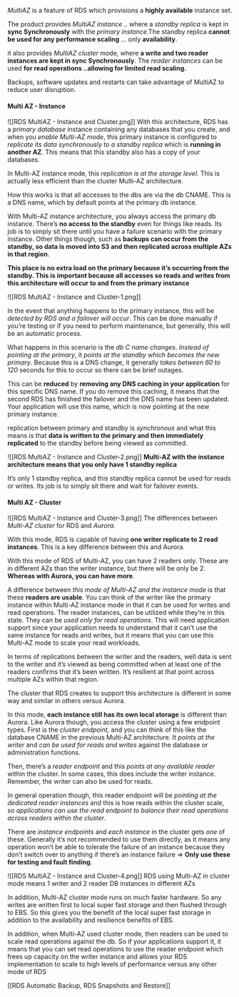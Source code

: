 *MultiAZ* is a feature of RDS which provisions a **highly available** instance set.

The product provides *MultiAZ instance* .. where a *standby replica* is kept in **sync Synchronously** with the *primary instance*.The standby replica **cannot be used for any performance scaling** ... only **availability**.

it also provides *MultiAZ cluster* mode, where **a write and two reader instances are kept in sync Synchronously**. The *reader instances* can be used **for read operations ..allowing for limited read scaling.**

Backups, software updates and restarts can take advantage of MultiAZ to reduce user disruption.
#### Multi AZ - Instance
![[RDS MultiAZ - Instance and Cluster.png]]
With this architecture, RDS has a *primary database* instance containing any databases that you create, and when you *enable Multi-AZ mode*, this primary instance is configured to *replicate its data synchronously to a standby replica* which is **running in another AZ**. This means that this standby also has a copy of your databases.

In Multi-AZ instance mode, this *replication is at the storage level*. This is actually less efficient than the cluster Multi-AZ architecture.

How this works is that all accesses to the dbs are via the db CNAME. This is a DNS name, which by default points at the primary db instance.

With Multi-AZ instance architecture, you always access the primary db instance. There’s **no access to the standby** even for things like reads. Its job is to simply sit there until you have a failure scenario with the primary instance. Other things though, such as **backups can occur from the standby, so data is moved into S3 and then replicated across multiple AZs in that region**.

**This place is no extra load on the primary because it’s occurring from the standby. This is important because all accesses so reads and writes from this architecture will occur to and from the primary instance**

![[RDS MultiAZ - Instance and Cluster-1.png]]

In the event that anything happens to the primary instance, this will be *detected by RDS and a failover will occur*. This can be done manually if you’re testing or if you need to perform maintenance, but generally, this will be an automatic process.

What happens in this scenario is the *db C name changes*. *Instead of pointing at the primary*, it *points at the standby which becomes the new primary*. Because this is a DNS change, it generally *takes between 60 to 120* seconds for this to occur so there can be brief outages.

This can be **reduced** by **removing any DNS caching in your application** for this specific DNS name. If you do remove this caching, it means that the second RDS has finished the failover and the DNS name has been updated. Your application will use this name, which is now pointing at the new primary instance.

replication between primary and standby is *synchronous* and what this means is that **data is written to the primary and then immediately replicated** to the standby before being viewed as committed.

![[RDS MultiAZ - Instance and Cluster-2.png]]
**Multi-AZ with the instance architecture means that you only have 1 standby replica**

It’s only 1 standby replica, and this standby replica cannot be used for reads or writes. Its job is to simply sit there and wait for failover events.
#### Multi AZ - Cluster
![[RDS MultiAZ - Instance and Cluster-3.png]]
The differences between *Multi-AZ cluster* for RDS and *Aurora*.

With this mode, RDS is capable of having **one writer replicate to 2 read instances**. This is a key difference between this and Aurora.

With this mode of RDS of Multi-AZ, you can have 2 readers only. These are in different AZs than the writer instance, but there will be only be 2. **Whereas with Aurora, you can have more**.

A difference between *this mode of Multi-AZ and the instance mode* is that these **readers are usable**. You can think of the writer like the primary instance within Multi-AZ instance mode in that it can be used for writes and read operations. The reader instances, can be utilized while they’re in this state. They can be *used only for read operations*. This will need application support since your application needs to understand that it can’t use the same instance for reads and writes, but it means that you can use this Multi-AZ mode to scale your read workloads.

In terms of replications between the writer and the readers, well data is sent to the writer and it’s viewed as being committed when at least one of the readers confirms that it’s been written. It’s resilient at that point across multiple AZs within that region.

The cluster that RDS creates to support this architecture is different in some way and similar in others versus Aurora.

In this mode, **each instance still has its own local storage** is different than Aurora. Like Aurora though, you access the cluster using a few endpoint types. First is the *cluster endpoint,* and you can think of this like the database CNAME in the previous Multi-AZ architecture. It *points at the writer* and *can be used for reads and writes* against the database or administration functions.

Then, there’s a *reader endpoint* and this *points at any available reader* within the cluster. In some cases, this does include the writer instance. Remember, the writer can also be used for reads.

In general operation though, this reader endpoint will be *pointing at the dedicated reader instances* and this is how reads within the cluster scale, so *applications can use the read endpoint to balance their read operations across readers within the cluster*.

There are *instance endpoints* and *each instance* in the cluster gets *one* of these. Generally it’s not recommended to use them directly, as it means any operation won’t be able to tolerate the failure of an instance because they don’t switch over to anything if there’s an instance failure ⇒ **Only use these for testing and fault finding**.

![[RDS MultiAZ - Instance and Cluster-4.png]]
RDS using Multi-AZ in cluster mode means 1 writer and 2 reader DB instances in different AZs

In addition, Multi-AZ cluster mode runs on much faster hardware. So any writes are written first to local super fast storage and then flushed through to EBS. So this gives you the benefit of the local super fast storage in addition to the availability and resilience benefits of EBS.

In addition, when Multi-AZ used cluster mode, then readers can be used to scale read operations against the db. So if your applications support it, it means that you can set read operations to use the reader endpoint which frees up capacity on the writer instance and allows your RDS implementation to scale to high levels of performance versus any other mode of RDS

[[RDS Automatic Backup, RDS Snapshots and Restore]]